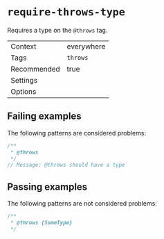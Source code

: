 <a name="user-content-require-throws-type"></a>
<a name="require-throws-type"></a>
# <code>require-throws-type</code>

Requires a type on the `@throws` tag.

|||
|---|---|
|Context|everywhere|
|Tags|`throws`|
|Recommended|true|
|Settings||
|Options||

<a name="user-content-require-throws-type-failing-examples"></a>
<a name="require-throws-type-failing-examples"></a>
## Failing examples

The following patterns are considered problems:

````ts
/**
 * @throws
 */
// Message: @throws should have a type
````



<a name="user-content-require-throws-type-passing-examples"></a>
<a name="require-throws-type-passing-examples"></a>
## Passing examples

The following patterns are not considered problems:

````ts
/**
 * @throws {SomeType}
 */
````

